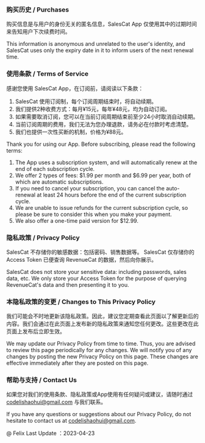 ### 购买历史 / Purchases

购买信息是与用户的身份无关的匿名信息，SalesCat App 仅使用其中的过期时间来告知用户下次续费时间。

This information is anonymous and unrelated to the user's identity, and SalesCat uses only the expiry date in it to inform users of the next renewal time.

### 使用条款 / Terms of Service

感谢您使用 SalesCat App，在订阅前，请阅读以下条款：
1. SalesCat 使用订阅制，每个订阅周期结束时，将自动续期。
2. 我们提供2种收费方式：每月¥15元，每年¥48元，均为自动订阅。
3. 如果需要取消订阅，您可以在当前订阅周期结束前至少24小时取消自动续期。
4. 当前订阅周期的费用，我们无法为您办理退款，请务必在付款时考虑清楚。
5. 我们也提供一次性买断的机制，价格为¥88元。

Thank you for using our App. Before subscribing, please read the following terms:
1. The App uses a subscription system, and will automatically renew at the end of each subscription cycle.
2. We offer 2 types of fees: $1.99 per month and $6.99 per year, both of which are automatic subscriptions.
3. If you need to cancel your subscription, you can cancel the auto-renewal at least 24 hours before the end of the current subscription cycle.
4. We are unable to issue refunds for the current subscription cycle, so please be sure to consider this when you make your payment.
5. We also offer a one-time paid version for $12.99.

### 隐私政策 / Privacy Policy

SalesCat 不存储你的敏感数据：包括密码、销售数据等。
SalesCat 仅存储你的 Access Token 已便查询 RevenueCat 的数据，然后向你展示。

SalesCat does not store your sensitive data: including passwords, sales data, etc.
We only store your Access Token for the purpose of querying RevenueCat's data and then presenting it to you.

### 本隐私政策的变更 / Changes to This Privacy Policy

我们可能会不时地更新该隐私政策。因此，建议您定期查看此页面以了解更新后的内容。我们会通过在此页面上发布新的隐私政策来通知您任何更改。这些更改在此页面上发布后立即生效。

We may update our Privacy Policy from time to time. Thus, you are advised to review this page periodically for any changes. We will notify you of any changes by posting the new Privacy Policy on this page. These changes are effective immediately after they are posted on this page.

### 帮助与支持 / Contact Us

如果您对我们的使用条款、隐私政策或App使用有任何疑问或建议，请随时通过 codelishaohui@gmail.com 与我们联系。

If you have any questions or suggestions about our Privacy Policy, do not hesitate to contact us at codelishaohui@gmail.com.



@ Felix Last Update ：2023-04-23

